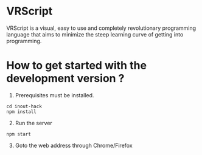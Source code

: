 # VRScript

VRScript is a visual, easy to use and completely revolutionary programming language that aims to minimize the steep learning curve of getting into programming.


# How to get started with the development version ?

1. Prerequisites must be installed.

```git clone https://github.com/satyamtg/inout-hack.git
cd inout-hack
npm install
```

2. Run the server

`npm start`

3. Goto the web address through Chrome/Firefox
